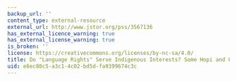 ```yaml
---
backup_url: ''
content_type: external-resource
external_url: http://www.jstor.org/pss/3567136
has_external_licence_warning: true
has_external_license_warning: true
is_broken: ''
license: https://creativecommons.org/licenses/by-nc-sa/4.0/
title: Do "Language Rights" Serve Indigenous Interests? Some Hopi and Other Queries
uid: e6ec80c5-a3c1-4c02-bd5d-fa9399674c3c
---
```


